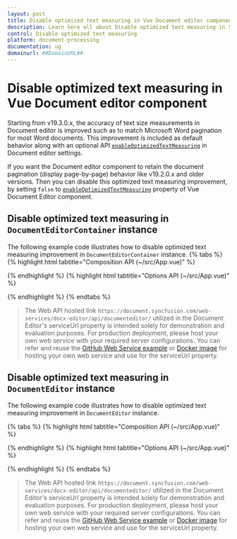 ```yaml
---
layout: post
title: Disable optimized text measuring in Vue Document editor component | Syncfusion
description: Learn here all about Disable optimized text measuring in Syncfusion Vue Document editor component of Syncfusion Essential JS 2 and more.
control: Disable optimized text measuring 
platform: document-processing
documentation: ug
domainurl: ##DomainURL##
---
```


# Disable optimized text measuring in Vue Document editor component

Starting from v19.3.0.x, the accuracy of text size measurements in Document editor is improved such as to match Microsoft Word pagination for most Word documents. This improvement is included as default behavior along with an optional API [`enableOptimizedTextMeasuring`](https://ej2.syncfusion.com/vue/documentation/api/document-editor/documentEditorSettingsModel#enableoptimizedtextmeasuring) in Document editor settings.  

If you want the Document editor component to retain the document pagination (display page-by-page) behavior like v19.2.0.x and older versions. Then you can disable this optimized text measuring improvement, by setting `false` to [`enableOptimizedTextMeasuring`](https://ej2.syncfusion.com/vue/documentation/api/document-editor/documentEditorSettingsModel#enableoptimizedtextmeasuring) property of  Vue Document Editor component.

## Disable optimized text measuring in `DocumentEditorContainer` instance

The following example code illustrates how to disable optimized text measuring improvement in `DocumentEditorContainer` instance.
{% tabs %}
{% highlight html tabtitle="Composition API (~/src/App.vue)" %}

<template>
  <div id="app">
    <ejs-documenteditorcontainer ref='documenteditor' :serviceUrl='serviceUrl' height="590px" id='container'
      :enableToolbar='true' :documentEditorSettings='settings'></ejs-documenteditorcontainer>
  </div>
</template>
<script setup>
import { DocumentEditorContainerComponent as EjsDocumenteditorcontainer, Toolbar } from '@syncfusion/ej2-vue-documenteditor';
import { provide } from 'vue';

const serviceUrl = 'https://document.syncfusion.com/web-services/docx-editor/api/documenteditor/';
const settings = { enableOptimizedTextMeasuring: false };

//Inject require modules.
provide('DocumentEditorContainer', [Toolbar])

</script>

{% endhighlight %}
{% highlight html tabtitle="Options API (~/src/App.vue)" %}

<template>
  <div id="app">
    <ejs-documenteditorcontainer ref='documenteditor' :serviceUrl='serviceUrl' height="590px" id='container'
      :enableToolbar='true' :documentEditorSettings='settings'></ejs-documenteditorcontainer>
  </div>
</template>
<script>
import { DocumentEditorContainerComponent, Toolbar } from '@syncfusion/ej2-vue-documenteditor';

export default {
  components: {
    'ejs-documenteditorcontainer': DocumentEditorContainerComponent
  },
  data() {
    return {
      serviceUrl: 'https://document.syncfusion.com/web-services/docx-editor/api/documenteditor/',
      settings: { enableOptimizedTextMeasuring: false }
    };
  },
  provide: {
    //Inject require modules.
    DocumentEditorContainer: [Toolbar]
  }
}
</script>

{% endhighlight %}
{% endtabs %}

> The Web API hosted link `https://document.syncfusion.com/web-services/docx-editor/api/documenteditor/` utilized in the Document Editor's serviceUrl property is intended solely for demonstration and evaluation purposes. For production deployment, please host your own web service with your required server configurations. You can refer and reuse the [GitHub Web Service example](https://github.com/SyncfusionExamples/EJ2-DocumentEditor-WebServices) or [Docker image](https://hub.docker.com/r/syncfusion/word-processor-server) for hosting your own web service and use for the serviceUrl property.

## Disable optimized text measuring in `DocumentEditor` instance

The following example code illustrates how to disable optimized text measuring improvement in `DocumentEditor` instance.

{% tabs %}
{% highlight html tabtitle="Composition API (~/src/App.vue)" %}

<template>
  <div id="app">
    <ejs-documenteditor :serviceUrl='serviceUrl' :isReadOnly='false' :enablePrint='true' :enableSfdtExport='true'
      :enableSelection='true' :enableContextMenu='true' :enableSearch='true' :enableOptionsPane='true'
      :enableWordExport='true' :enableTextExport='true' :enableEditor='true' :enableImageResizer='true'
      :enableEditorHistory='true' :enableHyperlinkDialog='true' :enableTableDialog='true' :enableBookmarkDialog='true'
      :enableTableOfContentsDialog='true' :enablePageSetupDialog='true' :enableStyleDialog='true'
      :enableListDialog='true' :enableParagraphDialog='true' :enableFontDialog='true'
      :enableTablePropertiesDialog='true' :enableBordersAndShadingDialog='true' :enableTableOptionsDialog='true'
      height="370px" :documentEditorSettings='settings'> </ejs-documenteditor>
  </div>
</template>

<script setup>
import { DocumentEditorComponent as EjsDocumenteditor, Print, SfdtExport, WordExport, TextExport, Selection, Search, Editor, ImageResizer, EditorHistory, ContextMenu, OptionsPane, HyperlinkDialog, TableDialog, BookmarkDialog, TableOfContentsDialog, PageSetupDialog, StyleDialog, ListDialog, ParagraphDialog, BulletsAndNumberingDialog, FontDialog, TablePropertiesDialog, BordersAndShadingDialog, TableOptionsDialog, CellOptionsDialog, StylesDialog } from '@syncfusion/ej2-vue-documenteditor';
import { provide } from 'vue';

const serviceUrl = 'https://document.syncfusion.com/web-services/docx-editor/api/documenteditor/';
const settings = { enableOptimizedTextMeasuring: false };

//Inject require modules.
provide('DocumentEditor', [Print, SfdtExport, WordExport, TextExport, Selection, Search, Editor, ImageResizer, EditorHistory, ContextMenu, OptionsPane, HyperlinkDialog, TableDialog, BookmarkDialog, TableOfContentsDialog, PageSetupDialog, StyleDialog, ListDialog, ParagraphDialog, BulletsAndNumberingDialog, FontDialog, TablePropertiesDialog, BordersAndShadingDialog, TableOptionsDialog, CellOptionsDialog, StylesDialog]);

</script>

{% endhighlight %}
{% highlight html tabtitle="Options API (~/src/App.vue)" %}

<template>
  <div id="app">
    <ejs-documenteditor :serviceUrl='serviceUrl' :isReadOnly='false' :enablePrint='true' :enableSfdtExport='true'
      :enableSelection='true' :enableContextMenu='true' :enableSearch='true' :enableOptionsPane='true'
      :enableWordExport='true' :enableTextExport='true' :enableEditor='true' :enableImageResizer='true'
      :enableEditorHistory='true' :enableHyperlinkDialog='true' :enableTableDialog='true' :enableBookmarkDialog='true'
      :enableTableOfContentsDialog='true' :enablePageSetupDialog='true' :enableStyleDialog='true'
      :enableListDialog='true' :enableParagraphDialog='true' :enableFontDialog='true'
      :enableTablePropertiesDialog='true' :enableBordersAndShadingDialog='true' :enableTableOptionsDialog='true'
      height="370px" :documentEditorSettings='settings'> </ejs-documenteditor>
  </div>
</template>

<script>
import { DocumentEditorComponent, Print, SfdtExport, WordExport, TextExport, Selection, Search, Editor, ImageResizer, EditorHistory, ContextMenu, OptionsPane, HyperlinkDialog, TableDialog, BookmarkDialog, TableOfContentsDialog, PageSetupDialog, StyleDialog, ListDialog, ParagraphDialog, BulletsAndNumberingDialog, FontDialog, TablePropertiesDialog, BordersAndShadingDialog, TableOptionsDialog, CellOptionsDialog, StylesDialog } from '@syncfusion/ej2-vue-documenteditor';

export default {
  components: {
    'ejs-documenteditor': DocumentEditorComponent
  },
  data() {
    return {
      serviceUrl: 'https://document.syncfusion.com/web-services/docx-editor/api/documenteditor/',
      settings: { enableOptimizedTextMeasuring: false }
    };
  },
  provide: {
    //Inject require modules.
    DocumentEditor: [Print, SfdtExport, WordExport, TextExport, Selection, Search, Editor, ImageResizer, EditorHistory, ContextMenu, OptionsPane, HyperlinkDialog, TableDialog, BookmarkDialog, TableOfContentsDialog, PageSetupDialog, StyleDialog, ListDialog, ParagraphDialog, BulletsAndNumberingDialog, FontDialog, TablePropertiesDialog, BordersAndShadingDialog, TableOptionsDialog, CellOptionsDialog, StylesDialog]
  }
}
</script>

{% endhighlight %}
{% endtabs %}

> The Web API hosted link `https://document.syncfusion.com/web-services/docx-editor/api/documenteditor/` utilized in the Document Editor's serviceUrl property is intended solely for demonstration and evaluation purposes. For production deployment, please host your own web service with your required server configurations. You can refer and reuse the [GitHub Web Service example](https://github.com/SyncfusionExamples/EJ2-DocumentEditor-WebServices) or [Docker image](https://hub.docker.com/r/syncfusion/word-processor-server) for hosting your own web service and use for the serviceUrl property.
